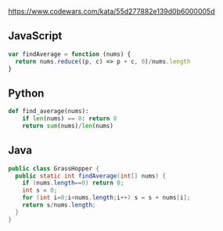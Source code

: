 https://www.codewars.com/kata/55d277882e139d0b6000005d

## JavaScript
```js
var findAverage = function (nums) {
  return nums.reduce((p, c) => p + c, 0)/nums.length
}
```

## Python
```python
def find_average(nums):
    if len(nums) == 0: return 0
    return sum(nums)/len(nums)
```

## Java
```java
public class GrassHopper {
  public static int findAverage(int[] nums) {
    if (nums.length==0) return 0;
    int s = 0;
    for (int i=0;i<nums.length;i++) s = s + nums[i];
    return s/nums.length;
  }
}
```